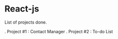 # React-js

List of projects done.

. Project #1 :
            Contact Manager
. Project #2 :
            To-do List